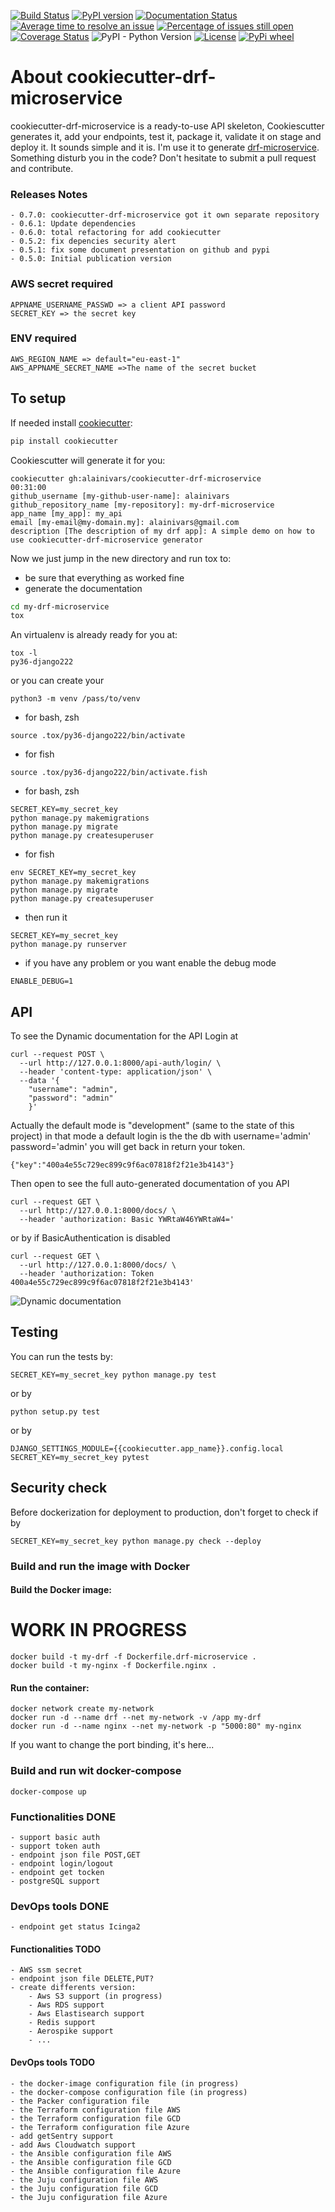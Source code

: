 [![Build Status](https://travis-ci.org/alainivars/cookiecutter-drf-microservice.png?branch=master)](https://travis-ci.org/alainivars/cookiecutter-drf-microservice)
[![PyPI version](https://badge.fury.io/py/cookiecutter-drf-microservice.svg)](https://badge.fury.io/py/cookiecutter-drf-microservice)
[![Documentation Status](https://readthedocs.org/projects/cookiecutter-drf-microservice/badge/?version=latest)](http://cookiecutter-drf-microservice.readthedocs.io/en/latest/?badge=latest)
[![Average time to resolve an issue](http://isitmaintained.com/badge/resolution/alainivars/cookiecutter-drf-microservice.svg)](http://isitmaintained.com/project/alainivars/cookiecutter-drf-microservice "Average time to resolve an issue")
[![Percentage of issues still open](http://isitmaintained.com/badge/open/alainivars/cookiecutter-drf-microservice.svg)](http://isitmaintained.com/project/alainivars/cookiecutter-drf-microservice "Percentage of issues still open")
[![Coverage Status](https://coveralls.io/repos/github/alainivars/cookiecutter-drf-microservice/badge.svg?branch=master)](https://coveralls.io/github/alainivars/cookiecutter-drf-microservice?branch=master)
![PyPI - Python Version](https://img.shields.io/pypi/pyversions/Django.svg)
[![License](https://img.shields.io/badge/License-Apache%202.0-blue.svg)](https://opensource.org/licenses/Apache-2.0)
[![PyPi wheel](https://pypip.in/wheel/cookiecutter-drf-microservice/badge.svg)](https://pypi.python.org/pypi/cookiecutter-drf-microservice/)


# About cookiecutter-drf-microservice
cookiecutter-drf-microservice is a ready-to-use API skeleton, Cookiescutter generates it, add your endpoints, test it, package it, validate it on stage and deploy it.
It sounds simple and it is. I'm use it to generate [drf-microservice](https://github.com/alainivars/drf-microservice).
Something disturb you in the code? Don't hesitate to submit a pull request and contribute.

### Releases Notes
    - 0.7.0: cookiecutter-drf-microservice got it own separate repository
    - 0.6.1: Update dependencies 
    - 0.6.0: total refactoring for add cookiecutter 
    - 0.5.2: fix depencies security alert
    - 0.5.1: fix some document presentation on github and pypi
    - 0.5.0: Initial publication version

### AWS secret required
```shell
APPNAME_USERNAME_PASSWD => a client API password
SECRET_KEY => the secret key
```
### ENV required
```shell
AWS_REGION_NAME => default="eu-east-1"
AWS_APPNAME_SECRET_NAME =>The name of the secret bucket
```
## To setup

If needed install [cookiecutter](https://github.com/audreyr/cookiecutter):
```bash
pip install cookiecutter
```
Cookiescutter will generate it for you:
```
cookiecutter gh:alainivars/cookiecutter-drf-microservice                                                                                                                    00:31:00
github_username [my-github-user-name]: alainivars
github_repository_name [my-repository]: my-drf-microservice
app_name [my_app]: my_api
email [my-email@my-domain.my]: alainivars@gmail.com
description [The description of my drf app]: A simple demo on how to use cookiecutter-drf-microservice generator
```
Now we just jump in the new directory and run tox to:
- be sure that everything as worked fine
- generate the documentation
```bash
cd my-drf-microservice
tox
```
An virtualenv is already ready for you at:
```shell
tox -l
py36-django222
```
or you can create your
```shell
python3 -m venv /pass/to/venv
```
- for bash, zsh
```shell
source .tox/py36-django222/bin/activate
```
- for fish
```shell
source .tox/py36-django222/bin/activate.fish
```
- for bash, zsh
```shell
SECRET_KEY=my_secret_key 
python manage.py makemigrations
python manage.py migrate
python manage.py createsuperuser
```
- for fish
```shell
env SECRET_KEY=my_secret_key 
python manage.py makemigrations
python manage.py migrate
python manage.py createsuperuser
```
- then run it
```shell
SECRET_KEY=my_secret_key 
python manage.py runserver
```
- if you have any problem or you want enable the debug mode
```shell
ENABLE_DEBUG=1
```


## API
To see the Dynamic documentation for the API
Login at
```shell
curl --request POST \
  --url http://127.0.0.1:8000/api-auth/login/ \
  --header 'content-type: application/json' \
  --data '{
	"username": "admin",
	"password": "admin"
	}'
```
Actually the default mode is "development" (same to the state of this project)
in that mode a default login is the the db with username='admin' password='admin'
you will get back in return your token.
```shell
{"key":"400a4e55c729ec899c9f6ac07818f2f21e3b4143"}
```
 
Then open to see the full auto-generated documentation of you API 
```web
curl --request GET \
  --url http://127.0.0.1:8000/docs/ \
  --header 'authorization: Basic YWRtaW46YWRtaW4='
```
or by if BasicAuthentication is disabled
```web
curl --request GET \
  --url http://127.0.0.1:8000/docs/ \
  --header 'authorization: Token 400a4e55c729ec899c9f6ac07818f2f21e3b4143'
```
![Dynamic documentation](media/docs.png)

## Testing
You can run the tests by:
```shell
SECRET_KEY=my_secret_key python manage.py test
```
or by
```shell
python setup.py test
```
or by
```shell
DJANGO_SETTINGS_MODULE={{cookiecutter.app_name}}.config.local SECRET_KEY=my_secret_key pytest
```

## Security check
Before dockerization for deployment to production, don't forget to check if by
```shell
SECRET_KEY=my_secret_key python manage.py check --deploy 
```
### Build and run the image with Docker

#### Build the Docker image:
# WORK IN PROGRESS
````shell
docker build -t my-drf -f Dockerfile.drf-microservice .
docker build -t my-nginx -f Dockerfile.nginx .
````
#### Run the container:
````shell
docker network create my-network
docker run -d --name drf --net my-network -v /app my-drf
docker run -d --name nginx --net my-network -p "5000:80" my-nginx
````
If you want to change the port binding, it's here...


### Build and run wit docker-compose
```shell
docker-compose up
```

### Functionalities DONE
    - support basic auth
    - support token auth
    - endpoint json file POST,GET
    - endpoint login/logout
    - endpoint get tocken
    - postgreSQL support

### DevOps tools DONE
    - endpoint get status Icinga2

#### Functionalities TODO
    - AWS ssm secret
    - endpoint json file DELETE,PUT?
    - create differents version:
        - Aws S3 support (in progress)
        - Aws RDS support
        - Aws Elastisearch support
        - Redis support
        - Aerospike support
        - ... 

#### DevOps tools TODO
    - the docker-image configuration file (in progress)
    - the docker-compose configuration file (in progress)
    - the Packer configuration file
    - the Terraform configuration file AWS
    - the Terraform configuration file GCD
    - the Terraform configuration file Azure
    - add getSentry support
    - add Aws Cloudwatch support
    - the Ansible configuration file AWS
    - the Ansible configuration file GCD
    - the Ansible configuration file Azure
    - the Juju configuration file AWS
    - the Juju configuration file GCD
    - the Juju configuration file Azure

